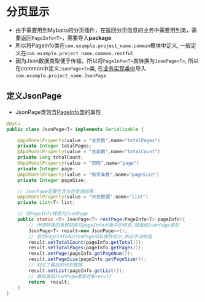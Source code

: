 # 分页显示

- 由于需要用到Mybatis的分页插件，在返回分页信息的业务中需要用到类，需要返回`PageInfo<T>`，需要导入**package**
- 所以将PageInfo<T>类在`com.example.project_name.common`模块中定义, 一般定义在`com.example.project_name.common.restful`
- 因为Json数据类型便于传输，所以将`PageInfo<T>`类转换为`JsonPage<T>`, 所以在common中定义`JsonPage<T>`类, 在[业务实现类中](SpringBoot_Project_Workflow_Service.md#实现类)导入`com.example.project_name.JsonPage`

## 定义JsonPage

- JsonPage类包含[PageInfo类](../Mybatis_PageHelper.md#PageInfo类)的属性

```java
@Data
public class JsonPage<T> implements Serializable {

    @ApiModelProperty(value = "总页数",name="totalPages")
    private Integer totalPages;
    @ApiModelProperty(value = "总条数",name="totalCount")
    private Long totalCount;
    @ApiModelProperty(value = "页码",name="page")
    private Integer page;
    @ApiModelProperty(value = "每页条数",name="pageSize")
    private Integer pageSize;

    // JsonPage还要包含分页查询结果
    @ApiModelProperty(value = "分页数据",name="list")
    private List<T> list;

    // 将PageInfo转换为JsonPage
    public static <T> JsonPage<T> restPage(PageInfo<T> pageInfo){
        // 所谓转换的意思就是将pageInfo对象中的信息,赋值给JsonPage类型
        JsonPage<T> result=new JsonPage<>();
        // 因为PageInfo和JsonPage同名属性较少,所以手动赋值
        result.setTotalCount(pageInfo.getTotal());
        result.setTotalPages(pageInfo.getPages());
        result.setPage(pageInfo.getPageNum());
        result.setPageSize(pageInfo.getPageSize());
        // 别忘了最后的分页数据
        result.setList(pageInfo.getList());
        // 最后返回JsonPage类型对象result
        return  result;
    }
}
```

